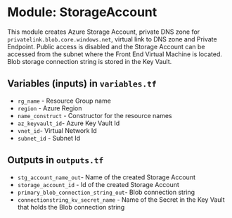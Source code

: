 # Module: StorageAccount
This module creates Azure Storage Account, private DNS zone for `privatelink.blob.core.windows.net`, virtual link to DNS zone and Private Endpoint. Public access is disabled and the Storage Account can be accessed from the subnet where the Front End Virtual Machine is located. 
Blob storage connection string is stored in the Key Vault.

## Variables (inputs) in `variables.tf`
* `rg_name` - Resource Group name
* `region` - Azure Region
* `name_construct` - Constructor for the resource names
* `az_keyvault_id`- Azure Key Vault Id
* `vnet_id`- Virtual Network Id
* `subnet_id` - Subnet Id


## Outputs in `outputs.tf`
* `stg_account_name_out`- Name of the created Storage Account
* `storage_account_id` - Id of the created Storage Account 
* `primary_blob_connection_string_out`- Blob connection string
* `connectionstring_kv_secret_name` - Name of the Secret in the Key Vault that holds the Blob connection string
